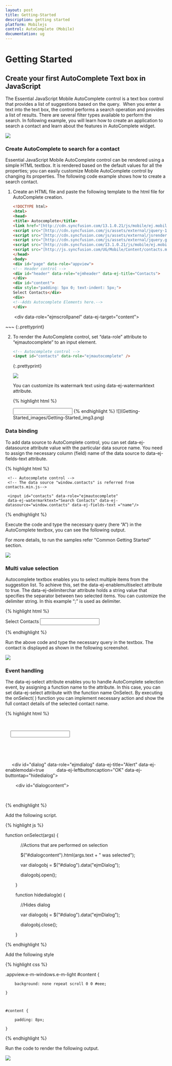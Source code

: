 ```yaml
---
layout: post
title: Getting-Started
description: getting started
platform: Mobilejs
control: AutoComplete (Mobile) 
documentation: ug
---
```


# Getting Started

## Create your first AutoComplete Text box in JavaScript

The Essential JavaScript Mobile AutoComplete control is a text box control that provides a list of suggestions based on the query.  When you enter a text into the text box, the control performs a search operation and provides a list of results. There are several filter types available to perform the search. In following example, you will learn how to create an application to search a contact and learn about the features in AutoComplete widget.



![](Getting-Started_images/Getting-Started_img1.png)


### Create AutoComplete to search for a contact

Essential JavaScript Mobile AutoComplete control can be rendered using a simple HTML textbox. It is rendered based on the default values for all the properties; you can easily customize Mobile AutoComplete control by changing its properties. The following code example shows how to create a search contact. 

1. Create an HTML file and paste the following template to the html file for AutoComplete creation.

   ~~~ html
   <!DOCTYPE html>
   <html>   
   <head>
   <title> Autocomplete</title>
   <link href="[http://cdn.syncfusion.com/13.1.0.21/js/mobile/ej.mobile.all.min.css](http://cdn.syncfusion.com/13.1.0.21/js/mobile/ej.mobile.all.min.css)" rel="stylesheet" />
   <script src="[http://cdn.syncfusion.com/js/assets/external/jquery-1.10.2.min.js](http://cdn.syncfusion.com/js/assets/external/jquery-1.10.2.min.js)"></script>                
   <script src="[http://cdn.syncfusion.com/js/assets/external/jsrender.min.js](http://cdn.syncfusion.com/js/assets/external/jsrender.min.js)"></script>
   <script src="[http://cdn.syncfusion.com/js/assets/external/jquery.globalize.min.js](http://cdn.syncfusion.com/js/assets/external/jquery.globalize.min.js)"></script>
   <script src="[http://cdn.syncfusion.com/13.1.0.21/js/mobile/ej.mobile.all.min.js](http://cdn.syncfusion.com/13.1.0.21/js/mobile/ej.mobile.all.min.js)"></script>
   <script src="[http://js.syncfusion.com/UG/Mobile/Content/contacts.min.js](http://js.syncfusion.com/UG/Mobile/Content/contacts.min.js)"></script>
   </head>
   <body>
   <div id="page" data-role="appview">
   <!-- Header control -->
   <div id="header" data-role="ejmheader" data-ej-title="Contacts">
   </div>
   <div id="content">
   <div style="padding: 5px 0; text-indent: 5px;">
   Select Contacts</div>
   <div>
   <!--Adds Autocomplete Elements here.--> 
   </div>
   </div> 
   <!-- Scroll panel -->
   <div data-role="ejmscrollpanel" data-ej-target="content"></div>
   </div>
   </body>
   </html>
   ~~~
   {:.prettyprint}   

2. To render the AutoComplete control, set “data-role” attribute to “ejmautocomplete” to an input element. 

   ~~~ html
   <!-- Autocomplete control -->
   <input id="contacts" data-role="ejmautocomplete" />
   ~~~ 
   {:.prettyprint}

   ![](Getting-Started_images/Getting-Started_img2.png)

    You can customize its watermark text using data-ej-watermarktext attribute.

    {% highlight html %}
	<!-- Autocomplete control -->
	<input id="contacts" data-role="ejmautocomplete" data-ej-watermarktext="Search Contacts" />
	{% endhighlight %}
	![](Getting-Started_images/Getting-Started_img3.png)


### Data binding

To add data source to AutoComplete control, you can set data-ej-datasource attribute value with the particular data source name. You need to assign the necessary column (field) name of the data source to data-ej-fields-text attribute.

{% highlight html %}



     <!-- Autocomplete control -->
     <!-- The data source "window.contacts" is referred from contacts.min.js-->

     <input id="contacts" data-role="ejmautocomplete"
     data-ej-watermarktext="Search Contacts" data-ej-datasource="window.contacts" data-ej-fields-text ="name"/>




{% endhighlight %}



Execute the code and type the necessary query (here “A”) in the AutoComplete textbox, you can see the following output.

For more details, to run the samples refer "Common Getting Started" section.

![](Getting-Started_images/Getting-Started_img4.png)


### Multi value selection

Autocomplete textbox enables you to select multiple items from the suggestion list. To achieve this, set the data-ej-enablemultiselect attribute to true. The data-ej-delimiterchar attribute holds a string value that specifies the separator between two selected items. You can customize the delimiter string. In this example “;” is used as delimiter.

{% highlight html %}


<label>Select Contacts</label>
     <!-- Autocomplete control -->
<input id="contacts" data-role="ejmautocomplete" data-ej-watermarktext="Search Contacts" data-ej-datasource="window.contacts" data-ej-fields-text ="name" data-ej-enablemultiselect=true data-ej-delimiterchar=";"/>



{% endhighlight %}


Run the above code and type the necessary query in the textbox. The contact is displayed as shown in the following screenshot.

![](Getting-Started_images/Getting-Started_img5.png)

### Event handling

The data-ej-select attribute enables you to handle AutoComplete selection event, by assigning a function name to the attribute. In this case, you can set data-ej-select attribute with the function name OnSelect.  By executing the onSelect( ) function you can implement necessary action and show the full contact details of the selected contact name.

{% highlight html %}

             <!-- Autocomplete control -->

    <input id="contacts" data-role="ejmautocomplete" data-ej-watermarktext="Search Contacts" data-ej-datasource="window.contacts" data-ej-fields-text="name" data-ej-enablemultiselect="true" data-ej-delimiterchar=";" data-ej-select="onSelect" />



     <!-- onSelect() function is called on selection of a suggestion item.-->



     <!-- Dialog control -->

     <div id="dialog" data-role="ejmdialog" data-ej-title="Alert" data-ej-enablemodal=true
         data-ej-leftbuttoncaption="OK" data-ej-buttontap="hidedialog">

        <div id="dialogcontent"><!-- Dialog content --></div>

     </div>





{% endhighlight %}



Add the following script.

{% highlight js %}

function onSelect(args) {

            //Actions that are performed on selection

            $("#dialogcontent").html(args.text + " was selected");

            var dialogobj = $("#dialog").data("ejmDialog");

            dialogobj.open();

        }

        function hidedialog(e) {

            //Hides dialog

            var dialogobj = $("#dialog").data("ejmDialog");

            dialogobj.close();

        } 



{% endhighlight %}



Add the following style

{% highlight css %}

.appview.e-m-windows.e-m-light #content {

        background: none repeat scroll 0 0 #eee;

    }



    #content {

        padding: 8px;

    }



{% endhighlight %}



Run the code to render the following output.

![](Getting-Started_images/Getting-Started_img6.png)



